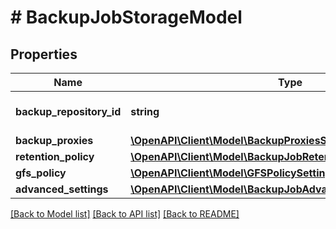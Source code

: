 # # BackupJobStorageModel

## Properties

Name | Type | Description | Notes
------------ | ------------- | ------------- | -------------
**backup_repository_id** | **string** | ID of the backup repository. |
**backup_proxies** | [**\OpenAPI\Client\Model\BackupProxiesSettingsModel**](BackupProxiesSettingsModel.md) |  |
**retention_policy** | [**\OpenAPI\Client\Model\BackupJobRetentionPolicySettingsModel**](BackupJobRetentionPolicySettingsModel.md) |  |
**gfs_policy** | [**\OpenAPI\Client\Model\GFSPolicySettingsModel**](GFSPolicySettingsModel.md) |  | [optional]
**advanced_settings** | [**\OpenAPI\Client\Model\BackupJobAdvancedSettingsModel**](BackupJobAdvancedSettingsModel.md) |  | [optional]

[[Back to Model list]](../../README.md#models) [[Back to API list]](../../README.md#endpoints) [[Back to README]](../../README.md)
